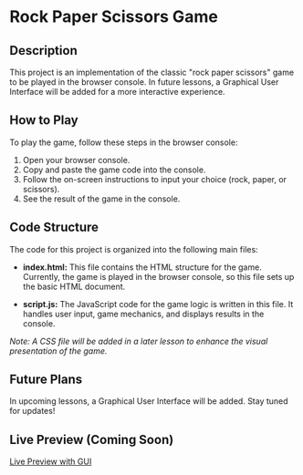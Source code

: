 # Rock Paper Scissors Game

## Description
This project is an implementation of the classic "rock paper scissors" game to be played in the browser console. In future lessons, a Graphical User Interface will be added for a more interactive experience.

## How to Play
To play the game, follow these steps in the browser console:
1. Open your browser console.
2. Copy and paste the game code into the console.
3. Follow the on-screen instructions to input your choice (rock, paper, or scissors).
4. See the result of the game in the console.

## Code Structure
The code for this project is organized into the following main files:

- **index.html:** This file contains the HTML structure for the game. Currently, the game is played in the browser console, so this file sets up the basic HTML document.

- **script.js:** The JavaScript code for the game logic is written in this file. It handles user input, game mechanics, and displays results in the console.

*Note: A CSS file will be added in a later lesson to enhance the visual presentation of the game.*

## Future Plans
In upcoming lessons, a Graphical User Interface will be added. Stay tuned for updates!

## Live Preview (Coming Soon)
[Live Preview with GUI](link_will_be_added_later)
